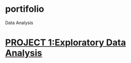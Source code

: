 # portifolio
Data Analysis 
# [PROJECT 1:Exploratory Data Analysis](https://github.com/Mwasangunda/portifolio.git)
